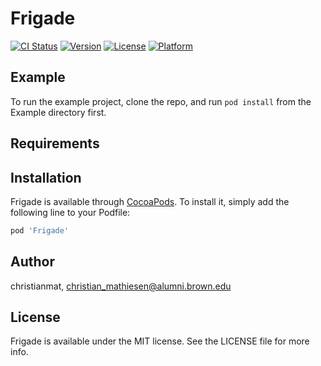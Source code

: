 # Frigade

[![CI Status](https://img.shields.io/travis/christianmat/Frigade.svg?style=flat)](https://travis-ci.org/christianmat/Frigade)
[![Version](https://img.shields.io/cocoapods/v/Frigade.svg?style=flat)](https://cocoapods.org/pods/Frigade)
[![License](https://img.shields.io/cocoapods/l/Frigade.svg?style=flat)](https://cocoapods.org/pods/Frigade)
[![Platform](https://img.shields.io/cocoapods/p/Frigade.svg?style=flat)](https://cocoapods.org/pods/Frigade)

## Example

To run the example project, clone the repo, and run `pod install` from the Example directory first.

## Requirements

## Installation

Frigade is available through [CocoaPods](https://cocoapods.org). To install
it, simply add the following line to your Podfile:

```ruby
pod 'Frigade'
```

## Author

christianmat, christian_mathiesen@alumni.brown.edu

## License

Frigade is available under the MIT license. See the LICENSE file for more info.
